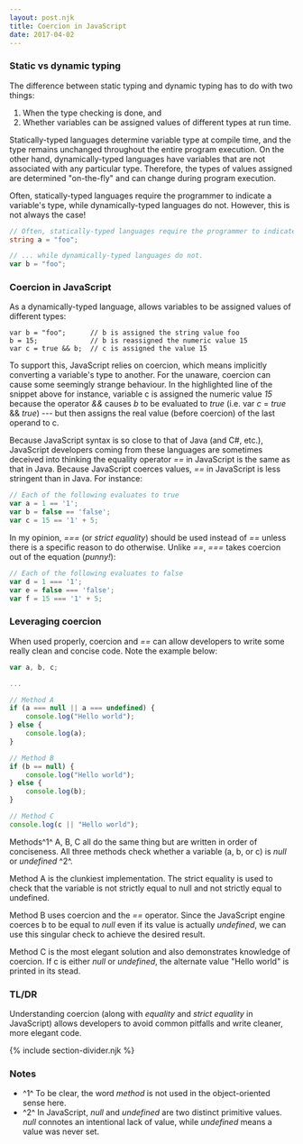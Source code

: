 ```yaml
---
layout: post.njk
title: Coercion in JavaScript
date: 2017-04-02
---
```


### Static vs dynamic typing

The difference between static typing and dynamic typing has to do with two things:

1. When the type checking is done, and
2. Whether variables can be assigned values of different types at run time.

Statically-typed languages determine variable type at compile time, and the type remains unchanged throughout the entire program execution. On the other hand, dynamically-typed languages have variables that are not associated with any particular type. Therefore, the types of values assigned are determined "on-the-fly" and can change during program execution.

Often, statically-typed languages require the programmer to indicate a variable's type, while dynamically-typed languages do not. However, this is not always the case!

```csharp
// Often, statically-typed languages require the programmer to indicate a variable's type...
string a = "foo";
```

```javascript
// ... while dynamically-typed languages do not.
var b = "foo";
```

### Coercion in JavaScript

As a dynamically-typed language, allows variables to be assigned values of different types:

```javascript/2
var b = "foo";      // b is assigned the string value foo
b = 15;             // b is reassigned the numeric value 15
var c = true && b;  // c is assigned the value 15
```

To support this, JavaScript relies on coercion, which means implicitly converting a variable's type to another. For the unaware, coercion can cause some seemingly strange behaviour. In the highlighted line of the snippet above for instance, variable c is assigned the numeric value *15* because the operator *&&* causes *b* to be evaluated to *true* (i.e. var *c* = *true* && *true*) --- but then assigns the real value (before coercion) of the last operand to c.

Because JavaScript syntax is so close to that of Java (and C#, etc.), JavaScript developers coming from these languages are sometimes deceived into thinking the equality operator *==* in JavaScript is the same as that in Java. Because JavaScript coerces values, *==* in JavaScript is less stringent than in Java. For instance:

```javascript
// Each of the following evaluates to true
var a = 1 == '1';
var b = false == 'false';
var c = 15 == '1' + 5;
```

In my opinion, *===* (or *strict equality*) should be used instead of *==* unless there is a specific reason to do otherwise. Unlike *==*, *===* takes coercion out of the equation (*punny!*):

```javascript
// Each of the following evaluates to false
var d = 1 === '1';
var e = false === 'false';
var f = 15 === '1' + 5;
```

### Leveraging coercion

When used properly, coercion and *==* can allow developers to write some really clean and concise code. Note the example below:

```javascript
var a, b, c;

...

// Method A
if (a === null || a === undefined) {
    console.log("Hello world");
} else {
    console.log(a);
}

// Method B
if (b == null) {
    console.log("Hello world");
} else {
    console.log(b);
}

// Method C
console.log(c || "Hello world");
```

Methods^1^ A, B, C all do the same thing but are written in order of conciseness. All three methods check whether a variable (a, b, or c) is *null* or *undefined* ^2^.

Method A is the clunkiest implementation. The strict equality is used to check that the variable is not strictly equal to null and not strictly equal to undefined.

Method B uses coercion and the *==* operator. Since the JavaScript engine coerces b to be equal to *null* even if its value is actually *undefined*, we can use this singular check to achieve the desired result.

Method C is the most elegant solution and also demonstrates knowledge of coercion. If c is either *null* or *undefined*, the alternate value "Hello world" is printed in its stead.

### TL/DR

Understanding coercion (along with *equality* and *strict equality* in JavaScript) allows developers to avoid common pitfalls and write cleaner, more elegant code.

{% include section-divider.njk %}

### Notes

- ^1^ To be clear, the word *method* is not used in the object-oriented sense here.
- ^2^ In JavaScript, *null* and *undefined* are two distinct primitive values. *null* connotes an intentional lack of value, while *undefined* means a value was never set.
